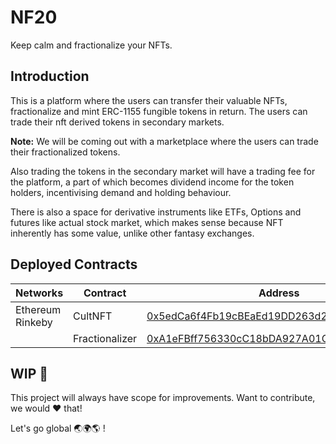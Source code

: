 # NF20

Keep calm and fractionalize your NFTs.

## Introduction

This is a platform where the users can transfer their valuable NFTs, fractionalize and mint ERC-1155 fungible tokens in return. The users can trade their nft derived tokens in secondary markets.

**Note:** We will be coming out with a marketplace where the users can trade their fractionalized tokens.

Also trading the tokens in the secondary market will have a trading fee for the platform, a part of which becomes dividend income for the token holders, incentivising demand and holding behaviour.

There is also a space for derivative instruments like ETFs, Options and futures like actual stock market, which makes sense because NFT inherently has some value, unlike other fantasy exchanges.

## Deployed Contracts

| Networks          | Contract                             | Address                                                                                                                                  |
| ----------------- | -------------------------------------|----------------------------------------------------------------------------------------------------------------------------------------- |
| Ethereum Rinkeby  | CultNFT                              | [0x5edCa6f4Fb19cBEaEd19DD263d24C10bab6aAcC7](https://rinkeby.etherscan.io/address/0x5edCa6f4Fb19cBEaEd19DD263d24C10bab6aAcC7)            |
|                   | Fractionalizer                       | [0xA1eFBff756330cC18bDA927A01Cd00E75a385423](https://rinkeby.etherscan.io/address/0xA1eFBff756330cC18bDA927A01Cd00E75a385423)            |

## **WIP** 💪

This project will always have scope for improvements.
Want to contribute, we would ❤️ that!

Let's go global 🌏🌍🌎 !